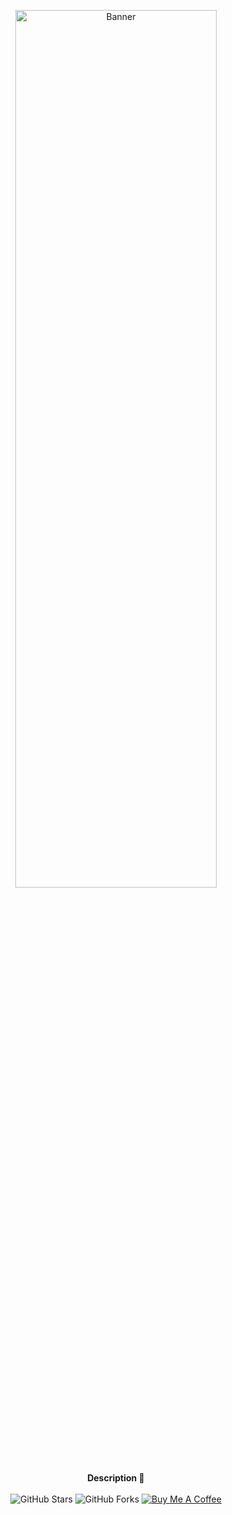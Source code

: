 <p align="center">
  <img src="./resources/banner.png" width="80%" height="60%" alt="Banner"><br>
  <b>Description 🚀</b>
  <br><br>
  <img src="https://img.shields.io/github/stars/astralTechAcademy/medium?label=Stars" alt="GitHub Stars"/>
  <img src="https://img.shields.io/github/forks/astralTechAcademy/medium?label=Forks" alt="GitHub Forks"/>
  <a target="_blank" href="https://ko-fi.com/astraltechacademy"><img src="https://img.shields.io/badge/Buy%20Me%20a%20Coffee-donate-B48C69?logo=AstralTechAcademy&logoColor=FFFFFF" alt="Buy Me A Coffee"/></a>
 <!--  <a target="_blank" href="https://opencollective.com/ciderapp"><img src="https://img.shields.io/opencollective/all/ciderapp?color=%237FADF2&label=Backers%20and%20Sponsors&logo=opencollective" alt="Open Collective"/></a>
    <a target="_blank" href="https://github.com/sponsors/ciderapp"><img src="https://img.shields.io/github/sponsors/ciderapp?color=C96198&label=GitHub%20Sponsors&logo=GitHub" alt="GitHub Sponsor"/></a>
  <br>
  <a target="_blank" href="https://discord.gg/applemusic"><img src="https://img.shields.io/discord/843954443845238864?label=Discord&color=5865F2&logo=discord&logoColor=white&style=flat" alt="Discord"/></a>
  <a target="_blank" href="https://twitter.com/UseCider"><img src="https://img.shields.io/twitter/follow/UseCider?label=Twitter&color=%231DA1F2&logo=twitter&style=flat" alt="Twitter"/></a> -->
  <br><br>
</p>
